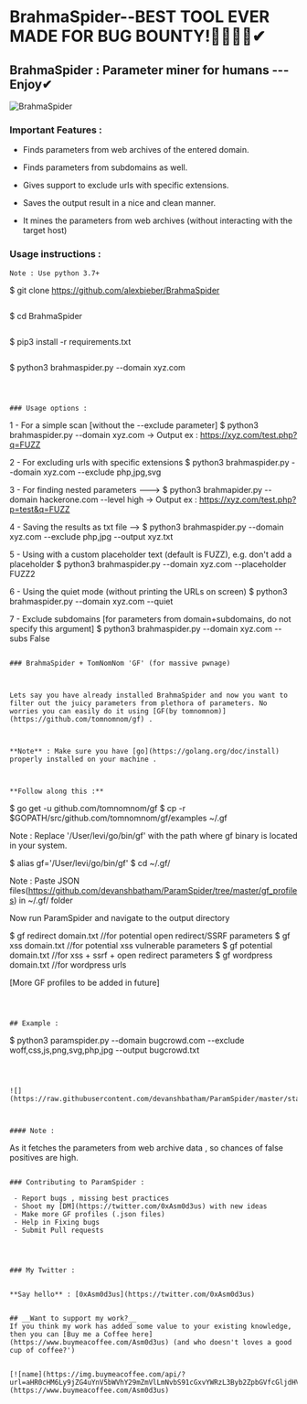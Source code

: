 # BrahmaSpider--BEST TOOL EVER MADE FOR BUG BOUNTY!🔴🔴🔴🔴✔

  

## BrahmaSpider : Parameter miner for humans --- Enjoy✔

![BrahmaSpider](https://raw.githubusercontent.com/alexbieber/BrahmaSpider/master/static/banner.PNG)

### Important Features :

  

- Finds parameters from web archives of the entered domain.

- Finds parameters from subdomains as well.

- Gives support to exclude urls with specific extensions.

- Saves the output result in a nice and clean manner.

- It mines the parameters from web archives (without interacting with the target host)

  

### Usage instructions :

```
Note : Use python 3.7+
```
$ git clone https://github.com/alexbieber/BrahmaSpider
```
```
$ cd BrahmaSpider
```
```
$ pip3 install -r requirements.txt
```
```
$ python3 brahmaspider.py --domain xyz.com
```

  

### Usage options :

```
1 - For a simple scan [without the --exclude parameter]
$ python3 brahmaspider.py --domain xyz.com
-> Output ex : https://xyz.com/test.php?q=FUZZ

2 - For excluding urls with specific extensions
$ python3 brahmaspider.py --domain xyz.com --exclude php,jpg,svg

3 - For finding nested parameters --->
$ python3 brahmapider.py --domain hackerone.com --level high
-> Output ex : https://xyz.com/test.php?p=test&q=FUZZ

4 - Saving the results as txt file -->
$ python3 brahmaspider.py --domain xyz.com --exclude php,jpg --output xyz.txt

5 - Using with a custom placeholder text (default is FUZZ), e.g. don't add a placeholder
$ python3 brahmaspider.py --domain xyz.com --placeholder FUZZ2

6 - Using the quiet mode (without printing the URLs on screen)
$ python3 brahmaspider.py --domain xyz.com --quiet

7 - Exclude subdomains [for parameters from domain+subdomains, do not specify this argument]
$ python3 brahmaspider.py --domain xyz.com --subs False 
```

### BrahmaSpider + TomNomNom 'GF' (for massive pwnage)

  

Lets say you have already installed BrahmaSpider and now you want to filter out the juicy parameters from plethora of parameters. No worries you can easily do it using [GF(by tomnomnom)](https://github.com/tomnomnom/gf) .

  

**Note** : Make sure you have [go](https://golang.org/doc/install) properly installed on your machine .

  

**Follow along this :**

```
$ go get -u github.com/tomnomnom/gf
$ cp -r $GOPATH/src/github.com/tomnomnom/gf/examples ~/.gf

Note : Replace '/User/levi/go/bin/gf' with the path where gf binary is located in your system.

$ alias gf='/User/levi/go/bin/gf'
$ cd ~/.gf/

Note : Paste JSON files(https://github.com/devanshbatham/ParamSpider/tree/master/gf_profiles) in ~/.gf/ folder

Now run ParamSpider and navigate to the output directory

$ gf redirect domain.txt //for potential open redirect/SSRF parameters
$ gf xss domain.txt //for potential xss vulnerable parameters
$ gf potential domain.txt //for xss + ssrf + open redirect parameters
$ gf wordpress domain.txt //for wordpress urls

[More GF profiles to be added in future]
```

  

## Example :

```
$ python3 paramspider.py --domain bugcrowd.com --exclude woff,css,js,png,svg,php,jpg --output bugcrowd.txt
```

  

![](https://raw.githubusercontent.com/devanshbatham/ParamSpider/master/static/example.PNG)

  

#### Note :

```
As it fetches the parameters from web archive data ,
so chances of false positives are high.
```

### Contributing to ParamSpider :

 - Report bugs , missing best practices 
 - Shoot my [DM](https://twitter.com/0xAsm0d3us) with new ideas 
 - Make more GF profiles (.json files)
 - Help in Fixing bugs
 - Submit Pull requests 

 
  

### My Twitter :


**Say hello** : [0xAsm0d3us](https://twitter.com/0xAsm0d3us)

  
## __Want to support my work?__
If you think my work has added some value to your existing knowledge, then you can [Buy me a Coffee here](https://www.buymeacoffee.com/Asm0d3us) (and who doesn't loves a good cup of coffee?')


[![name](https://img.buymeacoffee.com/api/?url=aHR0cHM6Ly9jZG4uYnV5bWVhY29mZmVlLmNvbS91cGxvYWRzL3Byb2ZpbGVfcGljdHVyZXMvMjAyMS8wOS8wMGU4ZGJjODc0NzI0MmRjYTJmNGJkMmMzMzQ1ODUzZC5wbmdAMzAwd18wZS53ZWJw&creator=Asm0d3us&is_creating=creating%20educational%20cybersecurity%20related%20content.&design_code=1&design_color=%235F7FFF&slug=Asm0d3us)](https://www.buymeacoffee.com/Asm0d3us)
